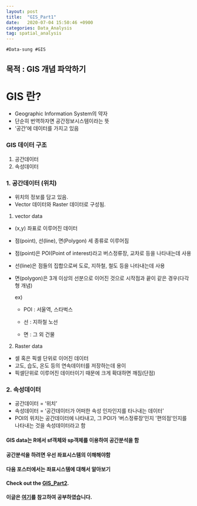 ```yaml
---
layout: post
title:  "GIS_Part1"
date:   2020-07-04 15:50:46 +0900
categories: Data_Analysis
tag: spatial_analysis
---
```


`#Data-sung #GIS`

목적 : GIS 개념 파악하기 
---

GIS 란?
===
- Geographic Information System의 약자
- 단순히 번역하자면 공간정보시스템이라는 뜻
- ‘공간’에 데이터를 가지고 있음

### GIS 데이터 구조 
1. 공간데이터
2. 속성데이터

### 1. 공간데이터 (위치) 
- 위치의 정보를 담고 있음.
- Vector 데이터와 Raster 데이터로 구성됨.

1) vector data
- (x,y) 좌표로 이루어진 데이터
- 점(point), 선(line), 면(Polygon) 세 종류로 이루어짐
- 점(point)은 POI(Point of interest)라고 버스정류장, 교차로 등을 나타내는데 사용
- 선(line)은 점들의 집합으로써 도로, 지하철, 철도 등을 나타내는데 사용
- 면(polygon)은 3개 이상의 선분으로 이어진 것으로 시작점과 끝이 같은 경우(다각형 개념)

   ex) 
    
    - POI : 서울역, 스타벅스 

    - 선 : 지하철 노선

    - 면 : 그 외 건물

2) Raster data
- 셀 혹은 픽셀 단위로 이어진 데이터
- 고도, 습도, 온도 등의 연속데이터를 저장하는데 용이
- 픽셀단위로 이루어진 데이터이기 때문에 크게 확대하면 깨짐(단점)

### 2. 속성데이터 
- 공간데이터 = ‘위치’
- 속성데이터 = ‘공간데이터가 어떠한 속성 인자인지를 타나내는 데이터’
- POI의 위치는 공간데이터에 나타내고, 그 POI가 ‘버스정류장’인지 '편의점'인지를 나타내는 것을 속성데이터라고 함

#### GIS data는 R에서 sf객체와 sp객체를 이용하여 공간분석을 함
#### 공간분석을 하려면 우선 좌표시스템의 이해해야함
#### 다음 포스터에서는 좌표시스템에 대해서 알아보기
#### Check out the [GIS_Part2][S].
#### 이글은 [여기][H]를 참고하여 공부하였습니다.

[S]: http://127.0.0.1:4000/data_analysis/2020/07/04/GIS_2/
[H]: https://medium.com/@hslee09/r-gis%EB%B6%84%EC%84%9D%E2%85%B0-gis%EB%8D%B0%EC%9D%B4%ED%84%B0%EC%9D%98-%EC%9D%B4%ED%95%B4-2227766f2ebb